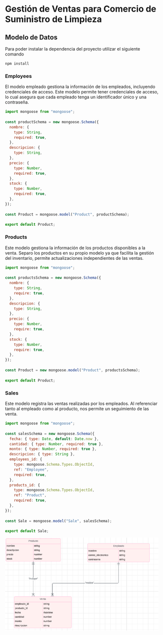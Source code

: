 # Gestión de Ventas para Comercio de Suministro de Limpieza

## Modelo de Datos

Para poder instalar la dependencia del proyecto utilizar el siguiente comando

```sh
npm install
```

### Employees

El modelo empleado gestiona la información de los empleados, incluyendo credenciales de acceso. Este modelo permite tener credenciales de acceso, lo cual asegura que cada empleado tenga un identificador único y una contraseña.

```JavaScript
import mongoose from "mongoose";

const productSchema = new mongoose.Schema({
  nombre: {
    type: String,
    required: true,
  },
  descripcion: {
    type: String,
  },
  precio: {
    type: Number,
    required: true,
  },
  stock: {
    type: Number,
    required: true,
  },
});

const Product = mongoose.model("Product", productSchema);

export default Product;

```

### Products

Este modelo gestiona la información de los productos disponibles a la venta. Separo los productos en su propio modelo ya que facilita la gestión del inventario, permite actualizaciones independientes de las ventas.

```JavaScript
import mongoose from "mongoose";

const productsSchema = new mongoose.Schema({
  nombre: {
    type: String,
    require: true,
  },
  descripcion: {
    type: String,
  },
  precio: {
    type: Number,
    require: true,
  },
  stock: {
    type: Number,
    require: true,
  },
});

const Product = new mongoose.model("Product", productsSchema);

export default Product;

```

### Sales

Este modelo registra las ventas realizadas por los empleados. Al referenciar tanto al empleado como al producto, nos permite un seguimiento de las venta.

```JavaScript
import mongoose from "mongoose";

const salesSchema = new mongoose.Schema({
  fecha: { type: Date, default: Date.now },
  cantidad: { type: Number, required: true },
  monto: { type: Number, required: true },
  descripcion: { type: String },
  employees_id: {
    type: mongoose.Schema.Types.ObjectId,
    ref: "Employee",
    required: true,
  },
  products_id: {
    type: mongoose.Schema.Types.ObjectId,
    ref: "Product",
    required: true,
  },
});

const Sale = mongoose.model("Sale", salesSchema);

export default Sale;
```

![alt text](image.png)
